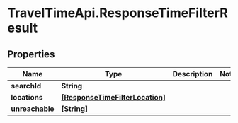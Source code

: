 # TravelTimeApi.ResponseTimeFilterResult

## Properties

Name | Type | Description | Notes
------------ | ------------- | ------------- | -------------
**searchId** | **String** |  | 
**locations** | [**[ResponseTimeFilterLocation]**](ResponseTimeFilterLocation.md) |  | 
**unreachable** | **[String]** |  | 


